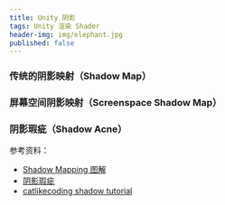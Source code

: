 ```yaml
---
title: Unity 阴影
tags: Unity 渲染 Shader
header-img: img/elephant.jpg
published: false
---
```


### 传统的阴影映射（Shadow Map）


### 屏幕空间阴影映射（Screenspace Shadow Map）

### 阴影瑕疵（Shadow Acne）


参考资料：

+ [Shadow Mapping 图解](http://www.cnblogs.com/yzwalkman/p/3149072.html)
+ [阴影瑕疵](https://www.zhihu.com/question/49090321/answer/114208279)
+ [catlikecoding shadow tutorial](http://catlikecoding.com/unity/tutorials/rendering/part-7/)
